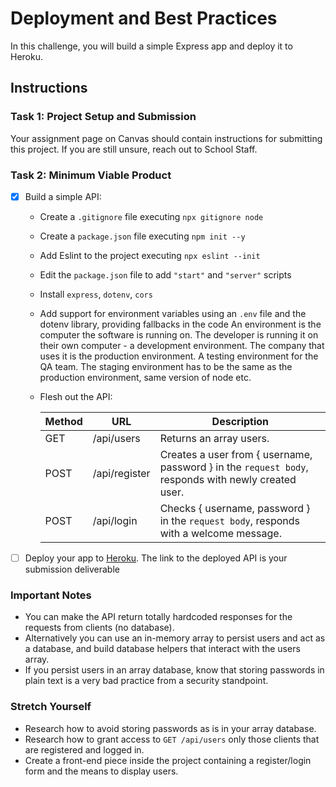 # Deployment and Best Practices

In this challenge, you will build a simple Express app and deploy it to Heroku.

## Instructions

### Task 1: Project Setup and Submission

Your assignment page on Canvas should contain instructions for submitting this project. If you are still unsure, reach out to School Staff.

### Task 2: Minimum Viable Product

- [X] Build a simple API:

  - Create a `.gitignore` file executing `npx gitignore node`
  - Create a `package.json` file executing `npm init --y`
  - Add Eslint to the project executing `npx eslint --init`
  - Edit the `package.json` file to add `"start"` and `"server"` scripts
  - Install `express`, `dotenv`, `cors`
  - Add support for environment variables using an `.env` file and the dotenv library, providing fallbacks in the code
  An environment is the computer the software is running on. The developer is running it on their own computer - a development environment.  The company that uses it is the production environment.  A testing environment for the QA team.  The staging environment has to be the same as the production environment, same version of node etc.

  - Flesh out the API:

    | Method | URL           | Description                                                                                         |
    | ------ | ------------- | ----------------------------------------------------------------------------------------------      |
    | GET    | /api/users    | Returns an array users.                                                                             |
    | POST   | /api/register | Creates a user from { username, password } in the `request body`, responds with newly created user. |
    | POST   | /api/login    | Checks { username, password } in the `request body`, responds with a welcome message.               |

- [ ] Deploy your app to [Heroku](https://heroku.com). The link to the deployed API is your submission deliverable

### Important Notes

- You can make the API return totally hardcoded responses for the requests from clients (no database).
- Alternatively you can use an in-memory array to persist users and act as a database, and build database helpers that interact with the users array.
- If you persist users in an array database, know that storing passwords in plain text is a very bad practice from a security standpoint.

### Stretch Yourself

- Research how to avoid storing passwords as is in your array database.
- Research how to grant access to `GET /api/users` only those clients that are registered and logged in.
- Create a front-end piece inside the project containing a register/login form and the means to display users.
